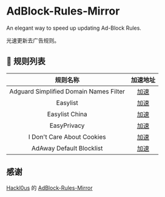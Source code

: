 # AdBlock-Rules-Mirror
An elegant way to speed up updating Ad-Block Rules.

光速更新去广告规则。

## 📃 规则列表

|  规则名称   | 加速地址  |
|  :----:  | :----:  |
| Adguard Simplified Domain Names Filter | [加速](https://cdn.jsdelivr.net/gh/MoeLoli/AdBlock-Rules-Mirror/AdGuard-Simplified-Domain-Names-Filter.txt) |
| Easylist  | [加速](https://cdn.jsdelivr.net/gh/MoeLoli/AdBlock-Rules-Mirror/Easylist.txt) |
| Easylist China  | [加速](https://cdn.jsdelivr.net/gh/MoeLoli/AdBlock-Rules-Mirror/Easylist-China.txt) |
| EasyPrivacy | [加速](https://cdn.jsdelivr.net/gh/MoeLoli/AdBlock-Rules-Mirror/Easylist-Privacy.txt) |
| I Don't Care About Cookies | [加速](https://cdn.jsdelivr.net/gh/MoeLoli/AdBlock-Rules-Mirror/I-dont-care-about-cookies.txt) |
| AdAway Default Blocklist | [加速](https://cdn.jsdelivr.net/gh/MoeLoli/AdBlock-Rules-Mirror/AdAway-default-blocklist.txt) |

## 感谢
[Hackl0us](https://github.com/Hackl0us) 的 [AdBlock-Rules-Mirror](https://github.com/Hackl0us/AdBlock-Rules-Mirror)
